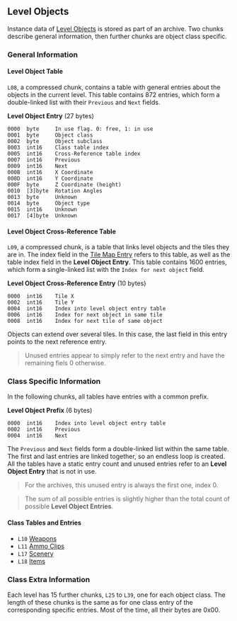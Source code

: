 ## Level Objects

Instance data of [Level Objects](../levelObjects/index.md) is stored as part of an archive. Two chunks describe general information, then further chunks are object class specific.

### General Information

#### Level Object Table

```L08```, a compressed chunk, contains a table with general entries about the objects in the current level. This table contains 872 entries, which form a double-linked list with their ```Previous``` and ```Next``` fields.

**Level Object Entry** (27 bytes)

    0000  byte     In use flag. 0: free, 1: in use
    0001  byte     Object class
    0002  byte     Object subclass
    0003  int16    Class table index
    0005  int16    Cross-Reference table index
    0007  int16    Previous
    0009  int16    Next
    000B  int16    X Coordinate
    000D  int16    Y Coordinate
    000F  byte     Z Coordinate (height)
    0010  [3]byte  Rotation Angles
    0013  byte     Unknown
    0014  byte     Object type
    0015  int16    Unknown
    0017  [4]byte  Unknown

#### Level Object Cross-Reference Table

```L09```, a compressed chunk, is a table that links level objects and the tiles they are in. The index field in the [Tile Map Entry](mapInformation.md) refers to this table, as well as the table index field in the **Level Object Entry**. This table contains 1600 entries, which form a single-linked list with the ```Index for next object``` field.

**Level Object Cross-Reference Entry** (10 bytes)

    0000  int16    Tile X
    0002  int16    Tile Y
    0004  int16    Index into level object entry table
    0006  int16    Index for next object in same tile
    0008  int16    Index for next tile of same object

Objects can extend over several tiles. In this case, the last field in this entry points to the next reference entry.

> Unused entries appear to simply refer to the next entry and have the remaining fiels 0 otherwise.

### Class Specific Information

In the following chunks, all tables have entries with a common prefix.

**Level Object Prefix** (6 bytes)

    0000  int16    Index into level object entry table
    0002  int16    Previous
    0004  int16    Next

The ```Previous``` and ```Next``` fields form a double-linked list within the same table. The first and last entries are linked together, so an endless loop is created. All the tables have a static entry count and unused entries refer to an **Level Object Entry** that is not in use.

> For the archives, this unused entry is always the first one, index 0.

> The sum of all possible entries is slightly higher than the total count of possible **Level Object Entries**.

#### Class Tables and Entries

* ```L10``` [Weapons](../levelObjects/00_Weapons/levelWeaponEntry.md)
* ```L11``` [Ammo Clips](../levelObjects/01_AmmoClips/levelAmmoClipEntry.md)
* ```L17``` [Scenery](../levelObjects/07_Scenery/levelSceneryEntry.md)
* ```L18``` [Items](../levelObjects/08_Items/levelItemEntry.md)

### Class Extra Information

Each level has 15 further chunks, ```L25``` to ```L39```, one for each object class. The length of these chunks is the same as for one class entry of the corresponding specific entries. Most of the time, all their bytes are 0x00.
